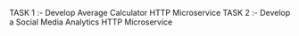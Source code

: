 TASK 1 :- Develop Average Calculator HTTP Microservice
TASK 2 :- Develop a Social Media Analytics HTTP Microservice
